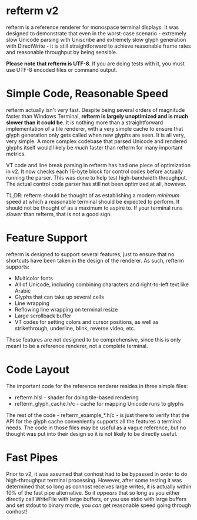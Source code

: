 # refterm v2

refterm is a reference renderer for monospace terminal displays.  It was designed to demonstrate that even in the worst-case scenario - extremely slow Unicode parsing with Uniscribe and extremely slow glyph generation with DirectWrite - it is still straightforward to achieve reasonable frame rates and reasonable throughput by being sensible.

__Please note that refterm is UTF-8__.  If you are doing tests with it, you must use UTF-8 encoded files or command output.

# Simple Code, Reasonable Speed

refterm actually isn't very fast.  Despite being several orders of magnitude faster than Windows Terminal, __refterm is largely unoptimized and is much slower than it could be__.  It is nothing more than a straightforward implementation of a tile renderer, with a very simple cache to ensure that glyph generation only gets called when new glyphs are seen.  It is all very, very simple.  A more complex codebase that parsed Unicode and rendered glyphs itself would likely be _much_ faster than refterm for many important metrics.

VT code and line break parsing in refterm has had one piece of optimization in v2.  It now checks each 16-byte block for control codes before actually running the parser.  This was done to help test high-bandwidth throughput.  The actual control code parser has still not been optimized at all, however.

TL;DR: refterm should be thought of as establishing a modern _minimum_ speed at which a reasonable terminal should be expected to perform.  It should not be thought of as a maximum to aspire to.  If your terminal runs _slower_ than refterm, that is not a good sign.

# Feature Support

refterm is designed to support several features, just to ensure that no shortcuts have been taken in the design of the renderer.  As such, refterm supports:

* Multicolor fonts
* All of Unicode, including combining characters and right-to-left text like Arabic
* Glyphs that can take up several cells
* Line wrapping
* Reflowing line wrapping on terminal resize
* Large scrollback buffer
* VT codes for setting colors and cursor positions, as well as strikethrough, underline, blink, reverse video, etc.

These features are not designed to be comprehensive, since this is only meant to be a reference renderer, not a complete terminal.

# Code Layout

The important code for the reference renderer resides in three simple files:

* refterm.hlsl - shader for doing tile-based rendering
* refterm_glyph_cache.h/c - cache for mapping Unicode runs to glyphs

The rest of the code - refterm_example_*.h/c - is just there to verify that the API for the glyph cache conveniently supports all the features a terminal needs.  The code in those files may be useful as a vague reference, but no thought was put into their design so it is not likely to be directly useful.

# Fast Pipes

Prior to v2, it was assumed that conhost had to be bypassed in order to do high-throughput terminal processing.  However, after some testing it was determined that so long as conhost receives large writes, it is actually within 10% of the fast pipe alternative.  So it _appears_ that so long as you either directly call WriteFile with large buffers, or you use stdio with large buffers and set stdout to binary mode, you _can_ get reasonable speed going through conhost!

